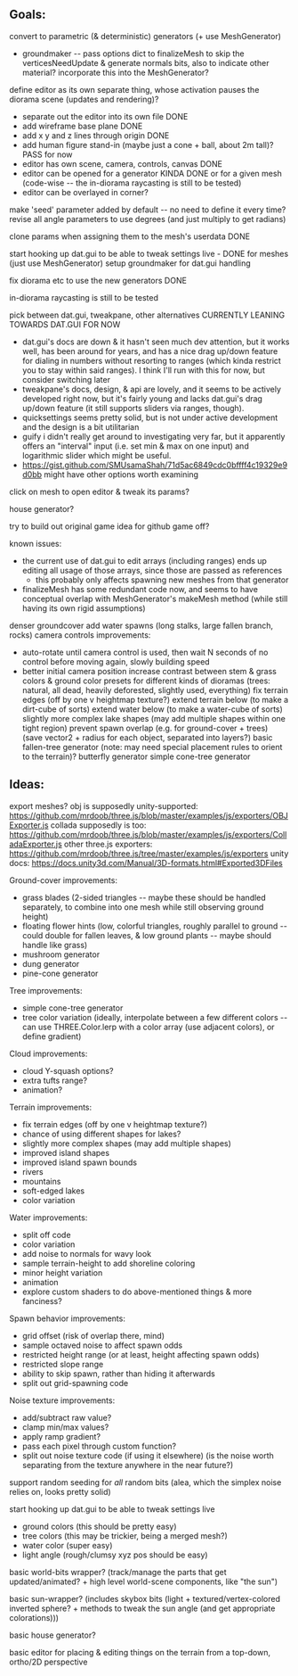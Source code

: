 ## Goals: ##

convert to parametric (& deterministic) generators (+ use MeshGenerator)
- groundmaker
-- pass options dict to finalizeMesh to skip the verticesNeedUpdate & generate normals bits, also to indicate other material? incorporate this into the MeshGenerator?

define editor as its own separate thing, whose activation pauses the diorama scene (updates and rendering)?
- separate out the editor into its own file DONE
- add wireframe base plane DONE
- add x y and z lines through origin DONE
- add human figure stand-in (maybe just a cone + ball, about 2m tall)? PASS for now
- editor has own scene, camera, controls, canvas DONE
- editor can be opened for a generator KINDA DONE or for a given mesh (code-wise -- the in-diorama raycasting is still to be tested)
- editor can be overlayed in corner?

make 'seed' parameter added by default -- no need to define it every time?
revise all angle parameters to use degrees (and just multiply to get radians)

clone params when assigning them to the mesh's userdata DONE

start hooking up dat.gui to be able to tweak settings live - DONE for meshes (just use MeshGenerator)
setup groundmaker for dat.gui handling

fix diorama etc to use the new generators DONE

in-diorama raycasting is still to be tested

pick between dat.gui, tweakpane, other alternatives CURRENTLY LEANING TOWARDS DAT.GUI FOR NOW
- dat.gui's docs are down & it hasn't seen much dev attention, but it works well, has been around for years, and has a nice drag up/down feature for dialing in numbers without resorting to ranges (which kinda restrict you to stay within said ranges). I think I'll run with this for now, but consider switching later
- tweakpane's docs, design, & api are lovely, and it seems to be actively developed right now, but it's fairly young and lacks dat.gui's drag up/down feature (it still supports sliders via ranges, though). 
- quicksettings seems pretty solid, but is not under active development and the design is a bit utilitarian
- guify i didn't really get around to investigating very far, but it apparently offers an "interval" input (i.e. set min & max on one input) and logarithmic slider which might be useful.
- https://gist.github.com/SMUsamaShah/71d5ac6849cdc0bffff4c19329e9d0bb might have other options worth examining

click on mesh to open editor & tweak its params?

house generator?

try to build out original game idea for github game off?

known issues:
- the current use of dat.gui to edit arrays (including ranges) ends up editing all usage of those arrays, since those are passed as references
  - this probably only affects spawning new meshes from that generator
- finalizeMesh has some redundant code now, and seems to have conceptual overlap with MeshGenerator's makeMesh method (while still having its own rigid assumptions)


denser groundcover
add water spawns (long stalks, large fallen branch, rocks)
camera controls improvements:
- auto-rotate until camera control is used, then wait N seconds of no control before moving again, slowly building speed
- better initial camera position
increase contrast between stem & grass colors & ground color
presets for different kinds of dioramas (trees: natural, all dead, heavily deforested, slightly used, everything)
fix terrain edges (off by one v heightmap texture?)
extend terrain below (to make a dirt-cube of sorts)
extend water below (to make a water-cube of sorts)
slightly more complex lake shapes (may add multiple shapes within one tight region)
prevent spawn overlap (e.g. for ground-cover + trees) (save vector2 + radius for each object, separated into layers?)
basic fallen-tree generator (note: may need special placement rules to orient to the terrain)?
butterfly generator
simple cone-tree generator

## Ideas: ##

export meshes? 
obj is supposedly unity-supported: https://github.com/mrdoob/three.js/blob/master/examples/js/exporters/OBJExporter.js
collada supposedly is too: https://github.com/mrdoob/three.js/blob/master/examples/js/exporters/ColladaExporter.js
other three.js exporters: https://github.com/mrdoob/three.js/tree/master/examples/js/exporters
unity docs: https://docs.unity3d.com/Manual/3D-formats.html#Exported3DFiles

Ground-cover improvements:
- grass blades (2-sided triangles -- maybe these should be handled separately, to combine into one mesh while still observing ground height)
- floating flower hints (low, colorful triangles, roughly parallel to ground -- could double for fallen leaves, & low ground plants -- maybe should handle like grass)
- mushroom generator
- dung generator
- pine-cone generator

Tree improvements:
- simple cone-tree generator
- tree color variation (ideally, interpolate between a few different colors -- can use THREE.Color.lerp with a color array (use adjacent colors), or define gradient)

Cloud improvements:
- cloud Y-squash options?
- extra tufts range?
- animation?

Terrain improvements:
- fix terrain edges (off by one v heightmap texture?)
- chance of using different shapes for lakes?
- slightly more complex shapes (may add multiple shapes)
- improved island shapes
- improved island spawn bounds
- rivers
- mountains
- soft-edged lakes
- color variation

Water improvements:
- split off code
- color variation
- add noise to normals for wavy look
- sample terrain-height to add shoreline coloring
- minor height variation
- animation
- explore custom shaders to do above-mentioned things & more fanciness?

Spawn behavior improvements:
- grid offset (risk of overlap there, mind)
- sample octaved noise to affect spawn odds
- restricted height range (or at least, height affecting spawn odds)
- restricted slope range
- ability to skip spawn, rather than hiding it afterwards
- split out grid-spawning code

Noise texture improvements:
- add/subtract raw value?
- clamp min/max values?
- apply ramp gradient?
- pass each pixel through custom function?
- split out noise texture code (if using it elsewhere) (is the noise worth separating from the texture anywhere in the near future?)

support random seeding for _all_ random bits (alea, which the simplex noise relies on, looks pretty solid)

start hooking up dat.gui to be able to tweak settings live
- ground colors (this should be pretty easy)
- tree colors (this may be trickier, being a merged mesh?)
- water color (super easy)
- light angle (rough/clumsy xyz pos should be easy)

basic world-bits wrapper? (track/manage the parts that get updated/animated? + high level world-scene components, like "the sun")

basic sun-wrapper? (includes skybox bits (light + textured/vertex-colored inverted sphere? + methods to tweak the sun angle (and get appropriate colorations)))

basic house generator?

basic editor for placing & editing things on the terrain from a top-down, ortho/2D perspective